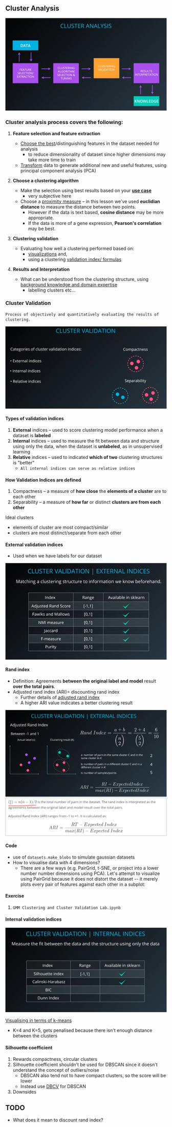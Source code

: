 ## Cluster Analysis

<img src='3_validationsteps.PNG'>

### Cluster analysis process covers the following:
1. **Feature selection and feature extraction**
    - <ins>Choose the best</ins>/distinguishing features in the dataset needed for analysis
      - to reduce dimensionality of dataset since higher dimensions may take more time to train
    - <ins>Transform</ins> data to generate additional new and useful features, using principal component analysis (PCA)

2. **Choose a clustering algorithm**
    - Make the selection using best results based on your <ins>**use case**</ins>
      - very subjective here
    - Choose a <ins>proximity measure</ins> – in this lesson we've used **euclidian distance** to measure the distance between two points.
      - However if the data is text based, **cosine distance** may be more appropriate. 
      - If the data is more of a gene expression, **Pearson's correlation** may be best.

3. **Clustering validation**
    - Evaluating how well a clustering performed based on: 
      - <ins>visualizations</ins> and, 
      - using a clustering <ins>validation index/ formulas</ins>

4. **Results and Interpretation**
    - What can be understood from the clustering structure, using <ins>background knowledge and domain expertise</ins>
      - labelling clusters etc...

### Cluster Validation
    Process of objectively and quantitatively evaluating the results of clustering.

<img src='3_clustervalidationoverview2.PNG'>

#### Types of validation indices
1. **External** indices – used to score clustering model performance when a dataset is **labeled**
2. **Internal** indices – used to measure the fit between data and structure using only the data, when the dataset is **unlabeled**, as in unsupervised learning
3. **Relative** indices – used to indicated **which of two** clustering structures is "better"
    - `All internal indices can serve as relative indices`

#### How Validation Indices are defined
1. Compactness – a measure of **how close** the **elements of a cluster** are to each other
2. Separability – a measure of **how far** or distinct **clusters are from each other**

Ideal clusters
- elements of cluster are most compact/similar
- clusters are most distinct/separate from each other

#### External validation indices
- Used when we have labels for our dataset

<img src='3_externalindices.PNG'>

#### Rand index
- Definition: Agreements **between the original label and model** result **over the total pairs**.
- Adjusted rand index (ARI)= discounting rand index
  - Further details of [adjusted rand index](http://faculty.washington.edu/kayee/pca/supp.pdf)
  - A higher ARI value indicates a better clustering result

<img src='3_adjrandindex.PNG'>
<img src='3_randindex.PNG'>

#### Code
- use of `datasets.make_blobs` to simulate gaussian datasets
- How to visualise data with 4 dimensions?
  - There are a few ways (e.g. PairGrid, t-SNE, or project into a lower number number dimensions using PCA). Let's attempt to visualize using PairGrid because it does not distort the dataset -- it merely plots every pair of features against each other in a subplot:

#### Exercise
1. `GMM Clustering and Cluster Validation Lab.ipynb`


#### Internal validation indices
<img src='3_internalvalidation.PNG'>


<ins>Visualising in terms of k-means</ins>
- K=4 and K=5, gets penalised because there isn't enough distance between the clusters

#### Silhouette coefficient
1. Rewards compactness, circular clusters
2. Silhouette coefficient shouldn't be used for DBSCAN since it doesn't understand the concept of outliers/noise
   - DBSCAN also tend not to have compact clusters, so the score will be lower
   - Instead use [DBCV](http://citeseerx.ist.psu.edu/viewdoc/download;jsessionid=83C3BD5E078B1444CB26E243975507E1?doi=10.1.1.707.9034&rep=rep1&type=pdf) for DBSCAN
3. Downsides


## TODO
- What does it mean to discount rand index?